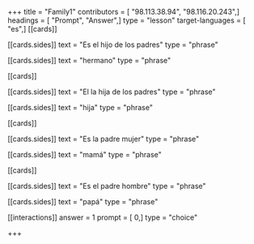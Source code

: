 +++
title = "Family1"
contributors = [ "98.113.38.94", "98.116.20.243",]
headings = [ "Prompt", "Answer",]
type = "lesson"
target-languages = [ "es",]
[[cards]]

[[cards.sides]]
text = "Es el hijo de los padres"
type = "phrase"

[[cards.sides]]
text = "hermano"
type = "phrase"

[[cards]]

[[cards.sides]]
text = "El la hija de los padres"
type = "phrase"

[[cards.sides]]
text = "hija"
type = "phrase"

[[cards]]

[[cards.sides]]
text = "Es la padre mujer"
type = "phrase"

[[cards.sides]]
text = "mamá"
type = "phrase"

[[cards]]

[[cards.sides]]
text = "Es el padre hombre"
type = "phrase"

[[cards.sides]]
text = "papá"
type = "phrase"

[[interactions]]
answer = 1
prompt = [ 0,]
type = "choice"

+++
